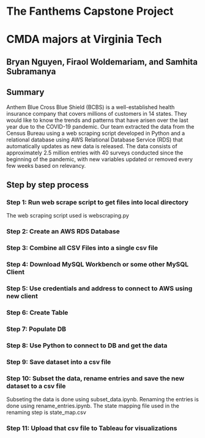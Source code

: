 # The Fanthems Capstone Project
# CMDA majors at Virginia Tech
## Bryan Nguyen, Firaol Woldemariam, and Samhita Subramanya

## Summary
Anthem Blue Cross Blue Shield (BCBS) is a well-established health insurance company that covers millions of customers in 14 states. They would like to know the trends and patterns that have arisen over the last year due to the COVID-19 pandemic. Our team extracted the data from the Census Bureau using a web scraping script developed in Python and a relational database using AWS Relational Database Service (RDS) that automatically updates as new data is released. The data consists of approximately 2.5 million entries with 40 surveys conducted since the beginning of the pandemic, with new variables updated or removed every few weeks based on relevancy.

## Step by step process
### Step 1: Run web scrape script to get files into local directory
The web scraping script used is webscraping.py
### Step 2: Create an AWS RDS Database
### Step 3: Combine all CSV Files into a single csv file
### Step 4: Download MySQL Workbench or some other MySQL Client
### Step 5: Use credentials and address to connect to AWS using new client
### Step 6: Create Table
### Step 7: Populate DB
### Step 8: Use Python to connect to DB and get the data 
### Step 9: Save dataset into a csv file
### Step 10: Subset the data, rename entries and save the new dataset to a csv file
Subseting the data is done using subset_data.ipynb. Renaming the entries is done using rename_entries.ipynb. The state mapping file used in the renaming step is state_map.csv
### Step 11: Upload that csv file to Tableau for visualizations


